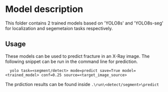 # Model description

This folder contains 2 trained models based on 'YOLO8s' and 'YOLO8s-seg' for localization and segemetaion tasks respectively.

## Usage

These models can be used to predict fracture in an X-Ray image. The following snippet can be run in the command line for prediction.

```shell
  yolo task=<segment/detect> mode=predict save=True model=<trained_model> conf=0.25 source=<target_image_source>
```

The prdiction results can be found inside
`.\run\<detect/segment>\predict`
